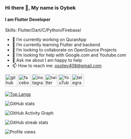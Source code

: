 ### Hi there 👋, My name is Oybek
#### I am Flutter Developer

Skills: Flutter/Dart/C/Python/Firebase/

- 🔭 I’m currently working on QuranApp 
- 🌱 I’m currently learning Flutter and backend 
- 👯 I’m looking to collaborate on OpenSource Projects 
- 🤔 I’m looking for help with Google.com and Youtube.com 
- 💬 Ask me about I am happy to help
- 📫 How to reach me: osoliev408@gmail.com

[<img src='https://cdn.jsdelivr.net/npm/simple-icons@3.0.1/icons/github.svg' alt='github' height='40'>](https://github.com/lordmax777)  [<img src='https://cdn.jsdelivr.net/npm/simple-icons@3.0.1/icons/facebook.svg' alt='facebook' height='40'>](https://www.facebook.com/https://www.facebook.com/oybek.soliev.520)  [<img src='https://cdn.jsdelivr.net/npm/simple-icons@3.0.1/icons/instagram.svg' alt='instagram' height='40'>](https://www.instagram.com/oybek.soliev/)  [<img src='https://cdn.jsdelivr.net/npm/simple-icons@3.0.1/icons/twitter.svg' alt='twitter' height='40'>](https://twitter.com/@Oybekxxxx4080)  [<img src='https://cdn.jsdelivr.net/npm/simple-icons@3.0.1/icons/youtube.svg' alt='YouTube' height='40'>](https://www.youtube.com/channel/0O_qV5Ddy-XLTm_PAoHs0w)  [<img src='https://cdn.jsdelivr.net/npm/simple-icons@3.0.1/icons/telegram.svg' alt='telegram' height='40'>](https://t.me/Lord1424)  


[![Top Langs](https://github-readme-stats.vercel.app/api/top-langs/?username=lordmax777)](https://github.com/anuraghazra/github-readme-stats)

![GitHub stats](https://github-readme-stats.vercel.app/api?username=lordmax777&show_icons=true&count_private=true)  

![GitHub Activity Graph](https://activity-graph.herokuapp.com/graph?username=lordmax777)  

![GitHub streak stats](https://github-readme-streak-stats.herokuapp.com/?user=lordmax777)  

![Profile views](https://gpvc.arturio.dev/lordmax777)  
